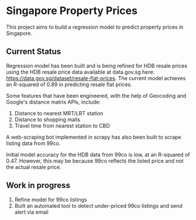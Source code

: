 # Singapore Property Prices

This project aims to build a regression model to predict property prices in Singapore.

## Current Status
Regression model has been built and is being refined for HDB resale prices using the HDB resale price data available at data.gov.sg here: https://data.gov.sg/dataset/resale-flat-prices. The current model achieves an R-squared of 0.89 in predicting resale flat prices.

Some features that have been engineered, with the help of Geocoding and Google's distance matrix APIs, include:
1. Distance to nearest MRT/LRT station
2. Distance to shopping malls
3. Travel time from nearest station to CBD

A web-scraping bot implemented in scrapy has also been built to scrape listing data from 99co. 

Initial model accuracy for the HDB data from 99co is low, at an R-squared of 0.47. However, this may be because 99co reflects the listed price and not the actual resale price.

## Work in progress
1. Refine model for 99co listings
2. Built an automated tool to detect under-priced 99co listings and send alert via email
